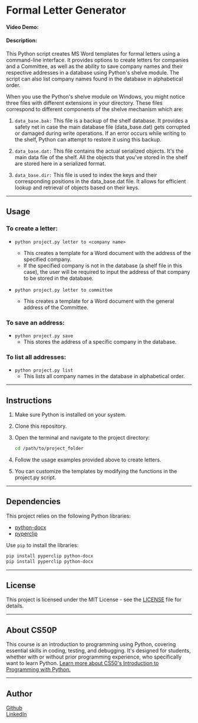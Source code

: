 # Formal Letter Generator

#### Video Demo:  <URL HERE>
#### Description:
This Python script creates MS Word templates for formal letters using a command-line interface. It provides options to create letters for companies and a Committee, as well as the ability to save company names and their respective addresses in a database using Python's shelve module. The script can also list company names found in the database in alphabetical order.


When you use the Python's shelve module on Windows, you might notice three files with different extensions in your directory. These files correspond to different components of the shelve mechanism which are:

1. `data_base.bak:`
This file is a backup of the shelf database. It provides a safety net in case the main database file (data_base.dat) gets corrupted or damaged during write operations. If an error occurs while writing to the shelf, Python can attempt to restore it using this backup.


2. `data_base.dat:`
This file contains the actual serialized objects. It's the main data file of the shelf. All the objects that you've stored in the shelf are stored here in a serialized format.


3. `data_base.dir:`
This file is used to index the keys and their corresponding positions in the data_base.dat file. It allows for efficient lookup and retrieval of objects based on their keys.

---
## Usage
### To create a letter:

- `python project.py letter to <company name>`
  - This creates a template for a Word document with the address of the specified company.
  - If the specified company is not in the database (a shelf file in this case), the user will be required to input the address of that company to be stored in the database.


- `python project.py letter to committee`
  - This creates a template for a Word document with the general address of the Committee.

### To save an address:

- `python project.py save`
  - This stores the address of a specific company in the database.

### To list all addresses:

- `python project.py list`
  - This lists all company names in the database in alphabetical order.

---
## Instructions

1. Make sure Python is installed on your system.

2. Clone this repository.

3. Open the terminal and navigate to the project directory:
   ```bash
   cd /path/to/project_folder
   ```

4. Follow the usage examples provided above to create letters.

5. You can customize the templates by modifying the functions in the project.py script.

---

## Dependencies
This project relies on the following Python libraries:

- [python-docx](https://python-docx.readthedocs.io/en/latest/)
- [pyperclip](https://pypi.org/project/pyperclip/)

Use `pip` to install the libraries:

```bash
pip install pyperclip python-docx
pip install pyperclip python-docx
```

---
## License
This project is licensed under the MIT License - see the [LICENSE](LICENSE) file for details.

---
## About CS50P
This course is an introduction to programming using Python, covering essential skills in coding, testing, and debugging. It's designed for students, whether with or without prior programming experience, who specifically want to learn Python.
[Learn more about CS50's Introduction to Programming with Python.](https://www.edx.org/learn/python/harvard-university-cs50-s-introduction-to-programming-with-python)

---
## Author
[Github](https://github.com/jim-franklin)
<br>[LinkedIn](https://www.linkedin.com/in/franklin-aryee-118729183/)